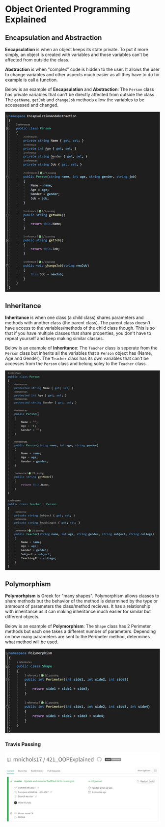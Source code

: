 # Object Oriented Programming Explained

## Encapsulation and Abstraction

**Encapsulation** is when an object keeps its state private. To put it more simply, an object is created with variables and those variables can't be affected from outside the class.

**Abstraction** is when "complex" code is hidden to the user. It allows the user to change variables and other aspects much easier as all they have to do for example is call a function. 

Below is an example of **Encapsulation** and **Abstraction**:
The `Person` class has private variables that can't be directly affected from outside the class.
The `getName`, `getJob` and `changeJob` methods allow the variables to be accesessed and changed.


![](https://github.com/mnichols17/421_OOPExplained/blob/master/media/e%26a.jpg)

## Inheritance

**Inheritance** is when one class (a child class) shares parameters and methods with another class (the parent class). The parent class doesn't have access to the variables/methods of the child class though.
This is so that if you have multiple classes that share properties, you don't have to repeat yourself and keep making similar classes.

Below is an example of **Inheritance**:
The `Teacher` class is seperate from the `Person` class but inherits all the variables that a `Person` object has (Name, Age and Gender).
The `Teacher` class has its own variables that can't be accesses from the `Person` class and belong soley to the `Teacher` class.



![](https://github.com/mnichols17/421_OOPExplained/blob/master/media/inheritance.jpg)

## Polymorphism

**Polymorhpism** is Greek for "many shapes". 
Polymorphism allows classes to share methods but the behavior of the method is determined by the type or ammount of parameters the class/method recieves. 
It has a relationship with inheritance as it can making inheritance much easier for similar but different objects.

Below is an example of **Polymorphism**:
The `Shape` class has 2 Perimeter methods but each one takes a different number of parameters. Depending on how many parameters are sent to the Perimeter method, determines what method will be used.



![](https://github.com/mnichols17/421_OOPExplained/blob/master/media/poly.jpg)

### Travis Passing


![](https://github.com/mnichols17/421_OOPExplained/blob/master/media/travisPassing.jpg)
